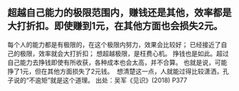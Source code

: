 ##  超越自己能力的极限范围内，赚钱还是其他，效率都是大打折扣。即使赚到1元，在其他方面也会损失2元。
每个人的能力都是有极限的，在这个极限内努力，效果会比较好； 已经接近了自己的极限，效率就会大打折扣； 
想超越极限，是枉费心机。 挣钱也是如此。超过自己能力去挣钱即使有所收获，各种成本也会太高，并不合算。
也就是说，可能挣了1元，但在其他方面损失了2元钱。  想清楚这一点，人就能过得比较潇洒，孔子说的“不逾矩”就是这个道理。
出处：吴军《见识》(2018) P377

